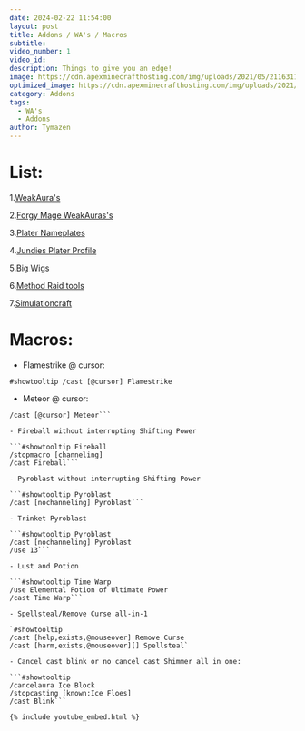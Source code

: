 ```yaml
---
date: 2024-02-22 11:54:00
layout: post
title: Addons / WA's / Macros
subtitle:
video_number: 1
video_id:
description: Things to give you an edge!
image: https://cdn.apexminecrafthosting.com/img/uploads/2021/05/21163117/curseforge-logo.png
optimized_image: https://cdn.apexminecrafthosting.com/img/uploads/2021/05/21163117/curseforge-logo.png
category: Addons
tags:
  - WA's
  - Addons
author: Tymazen
---
```

# List:

1.[WeakAura's](https://www.curseforge.com/wow/addons/weakauras-2)

2.[Forgy Mage WeakAuras's](https://wago.io/p/Forgy)

3.[Plater Nameplates](https://www.curseforge.com/wow/addons/plater-nameplates)

4.[Jundies Plater Profile](https://wago.io/p/Jundies)

5.[Big Wigs](https://www.curseforge.com/wow/addons/big-wigs)

6.[Method Raid tools](https://www.curseforge.com/wow/addons/method-raid-tools)

7.[Simulationcraft](https://www.curseforge.com/wow/addons/simulationcraft)

# Macros:

- Flamestrike @ cursor:

`#showtooltip
/cast [@cursor] Flamestrike`

- Meteor @ cursor:

```#showtooltip
/cast [@cursor] Meteor```

- Fireball without interrupting Shifting Power

```#showtooltip Fireball
/stopmacro [channeling]
/cast Fireball```

- Pyroblast without interrupting Shifting Power

```#showtooltip Pyroblast
/cast [nochanneling] Pyroblast```

- Trinket Pyroblast

```#showtooltip Pyroblast
/cast [nochanneling] Pyroblast
/use 13```

- Lust and Potion

```#showtooltip Time Warp
/use Elemental Potion of Ultimate Power
/cast Time Warp```

- Spellsteal/Remove Curse all-in-1

`#showtooltip
/cast [help,exists,@mouseover] Remove Curse
/cast [harm,exists,@mouseover][] Spellsteal`

- Cancel cast blink or no cancel cast Shimmer all in one:

```#showtooltip
/cancelaura Ice Block
/stopcasting [known:Ice Floes]
/cast Blink```

{% include youtube_embed.html %}
